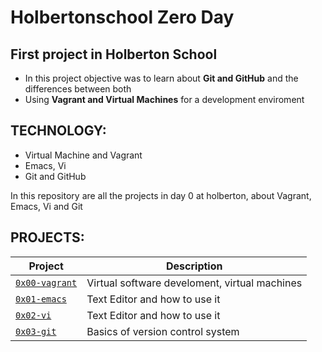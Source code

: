 # Holbertonschool Zero Day

## First project in Holberton School

- In this project objective was to learn about **Git and GitHub** and the differences between both
- Using **Vagrant and Virtual Machines** for a development enviroment

## TECHNOLOGY:

- Virtual Machine and Vagrant
- Emacs, Vi
- Git and GitHub

In this repository are all the projects in day 0 at holberton, about Vagrant, Emacs, Vi and Git

## PROJECTS:

| Project | Description |
| ------------ | ----------- |
| [`0x00-vagrant`](https://github.com/david-develop/holbertonschool-zero_day/tree/master/0x00-vagrant) | Virtual software develoment, virtual machines |
| [`0x01-emacs`](https://github.com/david-develop/holbertonschool-zero_day/tree/master/0x01-emacs) | Text Editor and how to use it |
| [`0x02-vi`](https://github.com/david-develop/holbertonschool-zero_day/tree/master/0x02-vi) | Text Editor and how to use it |
| [`0x03-git`](https://github.com/david-develop/holbertonschool-zero_day/tree/master/0x03-git) | Basics of version control system |

